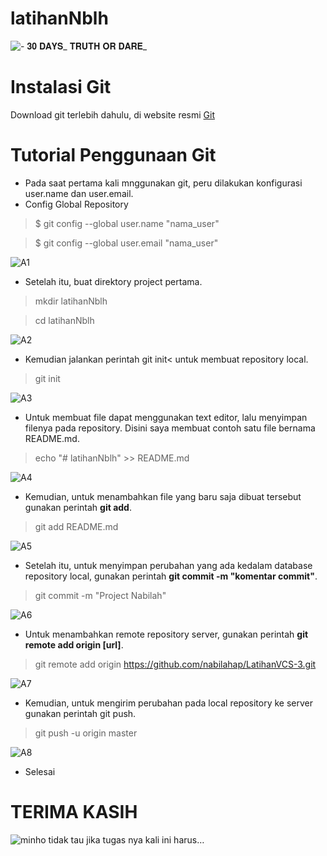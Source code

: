 # latihanNblh
![- 𝟑𝟎 𝐃𝐀𝐘𝐒_ 𝐓𝐑𝐔𝐓𝐇 𝐎𝐑 𝐃𝐀𝐑𝐄_](https://user-images.githubusercontent.com/92380488/137579775-a6b6a033-94b3-4601-b69e-8ca66e762288.gif)


# Instalasi Git
Download git terlebih dahulu, di website resmi [Git](https://git-scm.com/download)
# Tutorial Penggunaan Git
- Pada saat pertama kali mnggunakan git, peru dilakukan konfigurasi user.name dan user.email.
- Config Global Repository
> $ git config --global user.name "nama_user"

> $ git config --global user.email "nama_user"


![A1](https://user-images.githubusercontent.com/92380488/137577098-7bba163e-ab5f-4d91-917c-c96bd454d2d8.JPG)

- Setelah itu, buat direktory project pertama.
> mkdir latihanNblh

> cd latihanNblh

![A2](https://user-images.githubusercontent.com/92380488/137577331-67a50be9-f8c7-4682-8198-6ea01b187735.JPG)

- Kemudian jalankan perintah git init< untuk membuat repository local.
> git init

![A3](https://user-images.githubusercontent.com/92380488/137577808-c512c23d-74e5-4cbb-8cb5-77fcc2b91421.JPG)

- Untuk membuat file dapat menggunakan text editor, lalu menyimpan filenya pada repository. Disini saya membuat contoh satu file bernama README.md.
> echo "# latihanNblh" >> README.md

![A4](https://user-images.githubusercontent.com/92380488/137578108-c509b621-9910-46dc-9d7b-e612e81eca53.JPG)

- Kemudian, untuk menambahkan file yang baru saja dibuat tersebut gunakan perintah **git add**.
> git add README.md

![A5](https://user-images.githubusercontent.com/92380488/137578195-564b1554-d0a8-41d4-be32-c59f796d35a7.JPG)

- Setelah itu, untuk menyimpan perubahan yang ada kedalam database repository local, gunakan perintah **git commit -m "komentar commit"**.
> git commit -m "Project Nabilah"

![A6](https://user-images.githubusercontent.com/92380488/137578283-29139fdc-500b-42e0-876c-4422609f8006.JPG)

- Untuk menambahkan remote repository server, gunakan perintah **git remote add origin [url]**.
> git remote add origin https://github.com/nabilahap/LatihanVCS-3.git

![A7](https://user-images.githubusercontent.com/92380488/137578446-cb64a92b-1a05-4e79-8fd9-597af0bd365b.JPG)

- Kemudian, untuk mengirim perubahan pada local repository ke server gunakan perintah git push.
> git push -u origin master

![A8](https://user-images.githubusercontent.com/92380488/137578561-2c9249ac-09e6-410d-a660-85433a71628c.JPG)

- Selesai

# TERIMA KASIH
![minho tidak tau jika tugas nya kali ini harus…](https://user-images.githubusercontent.com/92380488/137579891-d9e8aa2c-911c-4752-9b4c-1030ed8914fe.gif)


